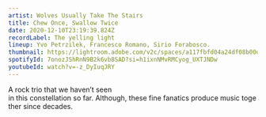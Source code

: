```yaml
---
artist: Wolves Usually Take The Stairs
title: Chew Once, Swallow Twice
date: 2020-12-10T23:19:39.824Z
recordLabel: The yelling light
lineup: Yvo Petrzilek, Francesco Romano, Sirio Forabosco.
thumbnail: https://lightroom.adobe.com/v2c/spaces/a117fbfd04a24df08b00dc7343422215/assets/734ea31db93ef99e5fdeee32e1d3ab62/revisions/761c8d9265c14d7bac4cc18e870fe2df/renditions/181c1d5162cfc54d5d5a7af3798cd1ad
spotifyId: 7onozJShRnN9B2k6vb8SAD?si=h1ixnNMvRMCyog_UXTJNDw
youtubeId: watch?v=-z_DyIuqJRY
---
```

A rock trio that we haven’t seen in this constellation so far. Although, these fine fanatics produce music together since decades.